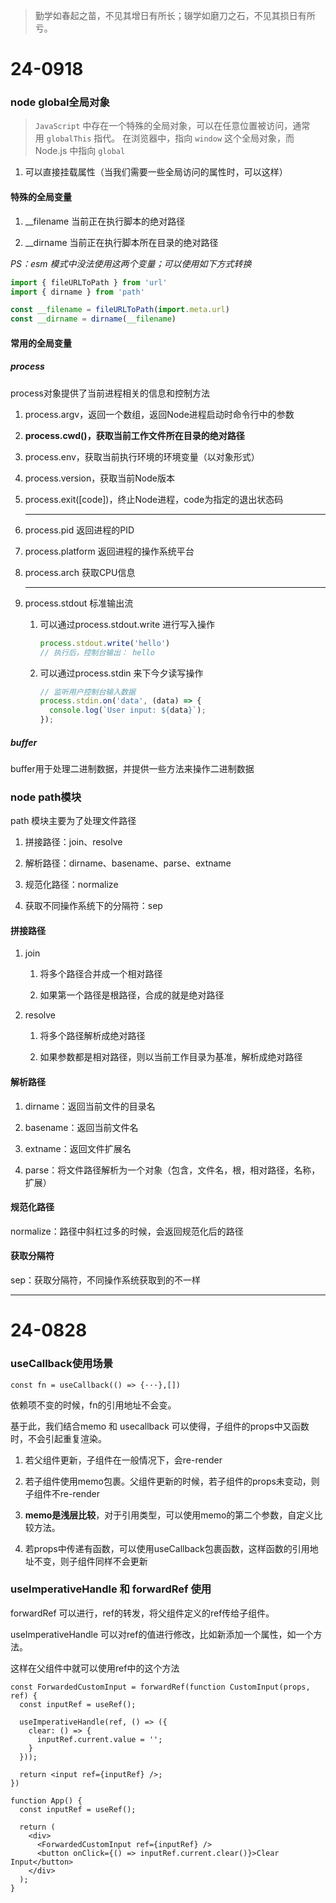 >  勤学如春起之苗，不见其增日有所长；辍学如磨刀之石，不见其损日有所亏。

# 24-0918

### node global全局对象

> `JavaScript` 中存在一个特殊的全局对象，可以在任意位置被访问，通常用 `globalThis` 指代。 在浏览器中，指向 `window` 这个全局对象，而 Node.js 中指向 `global`

1. 可以直接挂载属性（当我们需要一些全局访问的属性时，可以这样）

#### 特殊的全局变量

1. __filename 当前正在执行脚本的绝对路径

2. __dirname 当前正在执行脚本所在目录的绝对路径

*PS：esm 模式中没法使用这两个变量；可以使用如下方式转换*

```javascript
import { fileURLToPath } from 'url'
import { dirname } from 'path'

const __filename = fileURLToPath(import.meta.url)
const __dirname = dirname(__filename)
```

#### 常用的全局变量

##### process

process对象提供了当前进程相关的信息和控制方法

1. process.argv，返回一个数组，返回Node进程启动时命令行中的参数

2. **process.cwd()，获取当前工作文件所在目录的绝对路径**

3. process.env，获取当前执行环境的环境变量（以对象形式）

4. process.version，获取当前Node版本

5. process.exit([code])，终止Node进程，code为指定的退出状态码
   
   ---

6. process.pid 返回进程的PID

7. process.platform 返回进程的操作系统平台

8. process.arch 获取CPU信息
   
   ---

9. process.stdout 标准输出流
   
   1. 可以通过process.stdout.write 进行写入操作
      
      ```javascript
      process.stdout.write('hello')
      // 执行后，控制台输出： hello
      ```
   
   2. 可以通过process.stdin 来下今夕读写操作
      
      ```javascript
      // 监听用户控制台输入数据
      process.stdin.on('data', (data) => {
        console.log(`User input: ${data}`);
      });
      ```

##### buffer

buffer用于处理二进制数据，并提供一些方法来操作二进制数据

### node path模块

path 模块主要为了处理文件路径

1. 拼接路径：join、resolve

2. 解析路径：dirname、basename、parse、extname

3. 规范化路径：normalize

4. 获取不同操作系统下的分隔符：sep

#### 拼接路径

1. join
   
   1. 将多个路径合并成一个相对路径
   
   2. 如果第一个路径是根路径，合成的就是绝对路径

2. resolve
   
   1. 将多个路径解析成绝对路径
   
   2. 如果参数都是相对路径，则以当前工作目录为基准，解析成绝对路径

#### 解析路径

1. dirname：返回当前文件的目录名

2. basename：返回当前文件名

3. extname：返回文件扩展名

4. parse：将文件路径解析为一个对象（包含，文件名，根，相对路径，名称，扩展）

#### 规范化路径

normalize：路径中斜杠过多的时候，会返回规范化后的路径

#### 获取分隔符

sep：获取分隔符，不同操作系统获取到的不一样

-----

# 24-0828

### useCallback使用场景

```React
const fn = useCallback(() => {···},[])
```

依赖项不变的时候，fn的引用地址不会变。

基于此，我们结合memo 和 usecallback 可以使得，子组件的props中又函数时，不会引起重复渲染。

1. 若父组件更新，子组件在一般情况下，会re-render

2. 若子组件使用memo包裹。父组件更新的时候，若子组件的props未变动，则子组件不re-render

3. **memo是浅层比较**，对于引用类型，可以使用memo的第二个参数，自定义比较方法。

4. 若props中传递有函数，可以使用useCallback包裹函数，这样函数的引用地址不变，则子组件同样不会更新

### useImperativeHandle 和 forwardRef 使用

forwardRef 可以进行，ref的转发，将父组件定义的ref传给子组件。

useImperativeHandle 可以对ref的值进行修改，比如新添加一个属性，如一个方法。

这样在父组件中就可以使用ref中的这个方法

```tsx
const ForwardedCustomInput = forwardRef(function CustomInput(props, ref) {
  const inputRef = useRef();

  useImperativeHandle(ref, () => ({
    clear: () => {
      inputRef.current.value = '';
    }
  }));

  return <input ref={inputRef} />;
})
```

```tsx
function App() {
  const inputRef = useRef();

  return (
    <div>
      <ForwardedCustomInput ref={inputRef} />
      <button onClick={() => inputRef.current.clear()}>Clear Input</button>
    </div>
  );
}
```
